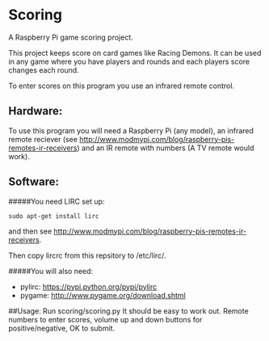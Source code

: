 # Scoring
A Raspberry Pi game scoring project.

This project keeps score on card games like Racing Demons. It can be used in any game where you have players and rounds and each players score changes each round.

To enter scores on this program you use an infrared remote control.

## Hardware:
To use this program you will need a Raspberry Pi (any model), an infrared remote reciever (see http://www.modmypi.com/blog/raspberry-pis-remotes-ir-receivers) and an IR remote with numbers (A TV remote would work).

## Software:
#####You need LIRC set up:

```sudo apt-get install lirc```

and then see http://www.modmypi.com/blog/raspberry-pis-remotes-ir-receivers.

Then copy lircrc from this repsitory to /etc/lirc/.

#####You will also need:
- pylirc: https://pypi.python.org/pypi/pylirc
- pygame: http://www.pygame.org/download.shtml

##Usage:
Run scoring/scoring.py
It should be easy to work out.
Remote numbers to enter scores, volume up and down buttons for positive/negative, OK to submit.
